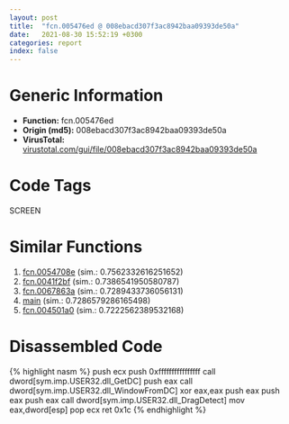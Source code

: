 ```yaml
---
layout: post
title:  "fcn.005476ed @ 008ebacd307f3ac8942baa09393de50a"
date:   2021-08-30 15:52:19 +0300
categories: report
index: false
---
```


# Generic Information
- **Function:** fcn.005476ed
- **Origin (md5):** 008ebacd307f3ac8942baa09393de50a
- **VirusTotal:** [virustotal.com/gui/file/008ebacd307f3ac8942baa09393de50a][virustotal_ref]

# Code Tags
<span class="tag" id="SCREEN">SCREEN</span>


# Similar Functions

1. [fcn.0054708e][similar_1_ref] (sim.: 0.7562332616251652)
2. [fcn.0041f2bf][similar_2_ref] (sim.: 0.7386541950580787)
3. [fcn.0067863a][similar_3_ref] (sim.: 0.7289433736056131)
4. [main][similar_4_ref] (sim.: 0.7286579286165498)
5. [fcn.004501a0][similar_5_ref] (sim.: 0.7222562389532168)


# Disassembled Code

{% highlight nasm %}
push ecx
push 0xffffffffffffffff
call dword[sym.imp.USER32.dll_GetDC]
push eax
call dword[sym.imp.USER32.dll_WindowFromDC]
xor eax,eax
push eax
push eax
push eax
call dword[sym.imp.USER32.dll_DragDetect]
mov eax,dword[esp]
pop ecx
ret 0x1c
{% endhighlight %}


[similar_1_ref]: /report/fcn.0054708e@008ebacd307f3ac8942baa09393de50a
[similar_2_ref]: /report/fcn.0041f2bf@ba5ec83721de3ca10b3c9583f3b2c6a1
[similar_3_ref]: /report/fcn.0067863a@3ea8e9c55e713ee4d068576585ceafcc
[similar_4_ref]: /report/main@1efd54b6a8c6c82ca2f05c2c8a5b387f
[similar_5_ref]: /report/fcn.004501a0@279a61b1e76da49531f1f16fd1102a2d
[virustotal_ref]: https://www.virustotal.com/gui/file/008ebacd307f3ac8942baa09393de50a